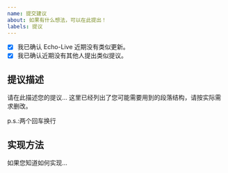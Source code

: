 ```yaml
---
name: 提交建议
about: 如果有什么想法，可以在此提出！
labels: 提议
---
```

- [x] 我已确认 Echo-Live 近期没有类似更新。
- [x] 我已确认近期没有其他人提出类似提议。

## 提议描述
请在此描述您的提议...
这里已经列出了您可能需要用到的段落结构，请按实际需求删改。

p.s.:两个回车换行

## 实现方法
如果您知道如何实现...